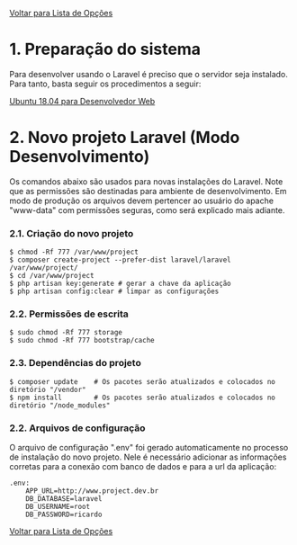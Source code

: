 [Voltar para Lista de Opções](../readme.md)

# 1. Preparação do sistema

Para desenvolver usando o Laravel é preciso que o servidor seja instalado. Para tanto, basta seguir os procedimentos a seguir:

[Ubuntu 18.04 para Desenvolvedor Web](ubuntu-18.04-devel.md)

# 2. Novo projeto Laravel (Modo Desenvolvimento)

Os comandos abaixo são usados para novas instalações do Laravel. Note que as permissões são destinadas para ambiente de desenvolvimento. Em modo de produção os arquivos devem pertencer ao usuário do apache "www-data" com permissões seguras, como será explicado mais adiante.

### 2.1. Criação do novo projeto

```
$ chmod -Rf 777 /var/www/project
$ composer create-project --prefer-dist laravel/laravel /var/www/project/
$ cd /var/www/project
$ php artisan key:generate # gerar a chave da aplicação
$ php artisan config:clear # limpar as configurações
```

### 2.2. Permissões de escrita

```
$ sudo chmod -Rf 777 storage
$ sudo chmod -Rf 777 bootstrap/cache
```

### 2.3. Dependências do projeto

```
$ composer update    # Os pacotes serão atualizados e colocados no diretório "/vendor"
$ npm install        # Os pacotes serão atualizados e colocados no diretório "/node_modules"
```

### 2.2. Arquivos de configuração

O arquivo de configuração ".env" foi gerado automaticamente no processo de instalação do novo projeto.
Nele é necessário adicionar as informações corretas para a conexão com banco de dados e para a url da aplicação:

```
.env:
    APP_URL=http://www.project.dev.br
    DB_DATABASE=laravel
    DB_USERNAME=root
    DB_PASSWORD=ricardo
```

[Voltar para Lista de Opções](../readme.md)
